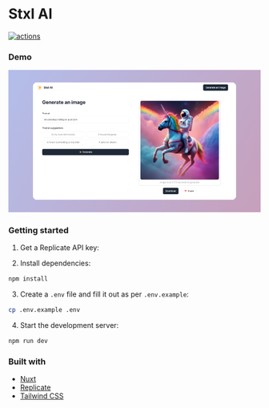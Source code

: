 # Stxl AI

<a href="https://github.com/MaximilianHagelstam/ai-image-generator/actions">
<img src="https://github.com/MaximilianHagelstam/ai-image-generator/actions/workflows/tests.yml/badge.svg" alt="actions" />
</a>

### Demo

<a href="https://stxl-ai.vercel.app/">
  <img src="screenshot.png" alt="screenshot" width="800"/>
</a>

### Getting started

1. Get a Replicate API key:

2. Install dependencies:

```bash
npm install
```

3. Create a `.env` file and fill it out as per `.env.example`:

```bash
cp .env.example .env
```

4. Start the development server:

```bash
npm run dev
```

### Built with

- [Nuxt](https://nuxt.com/)
- [Replicate](https://replicate.com/)
- [Tailwind CSS](https://tailwindcss.com/)
